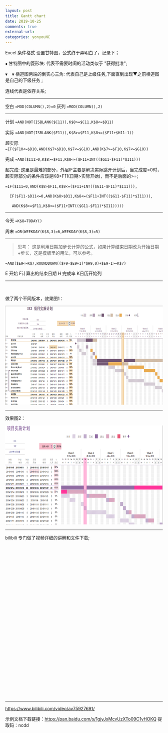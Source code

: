 ```yaml
---
layout: post
title: Gantt chart
date: 2019-10-25
comments: true
external-url:
categories: yonyouNC 
---
```


Excel 条件格式 设置甘特图，公式终于弄明白了，记录下；

`◆` 甘特图中的菱形块: 代表不需要时间的活动类似于 "获得批准";

`▼  ▼` 横道图两端的倒实心三角: 代表自己是上级任务,下面直到出现▼之前横道图是自己的下级任务 ;

 连线代表是依存关系;

 ---

空白 `=MOD(COLUMN(),2)=0`
灰列 `=MOD(COLUMN(),2)`

---

计划 `=AND(NOT(ISBLANK($C11)),K$8>=$C11,K$8<=$D11)`

实际 `=AND(NOT(ISBLANK($F11)),K$8>=$F11,K$8<=($F11+$H11-1))`

超实际 `=IF($F10<=$D10,AND(K$7>$D10,K$7<=$G10),AND(K$7>=$F10,K$7<=$G10))`

完成 `=AND($I11>0,K$8>=$F11,K$8<=($F11+INT(($G11-$F11)*$I11)))`

超完成:
这里是最难的部分，外层IF主要是解决实际跳开计划后，当完成度=0时，超实际部分的条件应该是K$8>$F11(日期>实际开始)，而不是后面的>=;

`=IF($I11=0,AND(K$8>$F11,K$8<=($F11+INT(($G11-$F11)*$I11))),       `

`  IF($F11-$D11<=0,AND(K$8>$D11,K$8<=($F11+INT(($G11-$F11)*$I11))),`

`    AND(K$8>=$F11,K$8<=($F11+INT(($G11-$F11)*$I11)))))            `


---

今天 `=K$8=TODAY()`

周末 `=OR(WEEKDAY(K$8,3)=6,WEEKDAY(K$8,3)=5)`

---

>思考：
这是利用日期加步长计算的公式，如果计算结束日期改为开始日期+步长，这是模版里的用法，可以参考。

`=AND($E9<=K$7,ROUNDDOWN(($F9-$E9+1)*$H9,0)+$E9-1>=K$7)`

E 开始  F计算出的结束日期 H 完成率  K日历开始列

--- 
<br>



做了两个不同版本，效果图1：

<img src="/image/gantt1.png" alt="Het meisje met de parel" width="860px" height="315px" style="margin:0"> 






<br>

---

效果图2：

<img src="/image/gantt2.png" alt="Het meisje met de parel" width="860px" height="315px" style="margin:0"> 


---
bilibili 专门做了视频详细的讲解和文件下载;

<div class="cloud-tie-wrapper">
<iframe width="800" 
        height="480"
        "//player.bilibili.com/player.html?aid=75927691&cid=129881202&page=1" scrolling="no" border="0" frameborder="no" framespacing="0" allowfullscreen="true"> </iframe>
</div>


---

https://www.bilibili.com/video/av75927691/


示例文档下载链接：https://pan.baidu.com/s/1gjyJxMcvUzXTo09C1vHOKQ 
提取码：ncdd 


